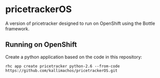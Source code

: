 pricetrackerOS
==============

A version of pricetracker designed to run on OpenShift using the Bottle framework.


Running on OpenShift
----------------------------

Create a python application based on the code in this repository:

    rhc app create pricetracker python-2.6 --from-code https://github.com/kallimachos/pricetrackerOS.git
